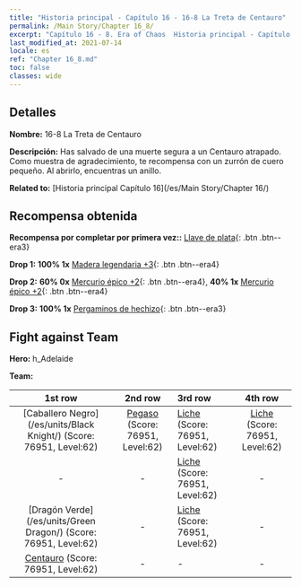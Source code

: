 ```yaml
---
title: "Historia principal - Capítulo 16 - 16-8 La Treta de Centauro"
permalink: /Main Story/Chapter 16_8/
excerpt: "Capítulo 16 - 8. Era of Chaos  Historia principal - Capítulo 16_8. 16-8 La Treta de Centauro"
last_modified_at: 2021-07-14
locale: es
ref: "Chapter 16_8.md"
toc: false
classes: wide
---
```


## Detalles

 **Nombre:** 16-8 La Treta de Centauro

 **Descripción:** Has salvado de una muerte segura a un Centauro atrapado. Como muestra de agradecimiento, te recompensa con un zurrón de cuero pequeño. Al abrirlo, encuentras un anillo.

 **Related to:** [Historia principal Capítulo 16](/es/Main Story/Chapter 16/)

## Recompensa obtenida

 **Recompensa por completar por primera vez::** [Llave de plata](/ItemsES/con_693/){: .btn .btn--era3}

 **Drop 1:** **100% 1x** [Madera legendaria +3](/ItemsES/mat_55/){: .btn .btn--era4}

 **Drop 2:** **60% 0x** [Mercurio épico +2](/ItemsES/mat_49/){: .btn .btn--era4}, **40% 1x** [Mercurio épico +2](/ItemsES/mat_49/){: .btn .btn--era4}

 **Drop 3:** **100% 1x** [Pergaminos de hechizo](/ItemsES/con_694/){: .btn .btn--era3}


## Fight against Team
 **Hero:** h_Adelaide

 **Team:**


  | 1st row | 2nd row | 3rd row | 4th row |
  |:----:|:----:|:----|:----:|
  | [Caballero Negro](/es/units/Black Knight/) (Score: 76951, Level:62)  | [Pegaso](/es/units/Pegasus/) (Score: 76951, Level:62)  | [Liche](/es/units/Lich/) (Score: 76951, Level:62)  | [Liche](/es/units/Lich/) (Score: 76951, Level:62)  |
  | - | - | [Liche](/es/units/Lich/) (Score: 76951, Level:62)  | - |
  | [Dragón Verde](/es/units/Green Dragon/) (Score: 76951, Level:62)  | - | [Liche](/es/units/Lich/) (Score: 76951, Level:62)  | - |
  | [Centauro](/es/units/Centaur/) (Score: 76951, Level:62)  | - | - | - |


